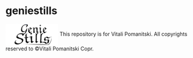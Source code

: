 # geniestills
<img src="https://raw.githubusercontent.com/VitaliPom/geniestills/master/geniestills-logo.png" alt="logo.com" align="center" />
This repository is for Vitali Pomanitski. All copyrights reserved to ©Vitali Pomanitski Copr.

